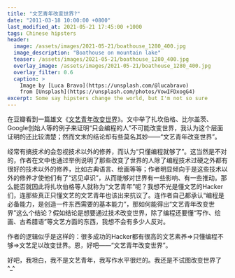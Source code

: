 ```yaml
---
title: "文艺青年改变世界?"
date: "2011-03-18 10:00:00 +0800"
last_modified_at: 2021-05-21 17:45:00 +1000
tags: Chinese hipsters
header:
  image: /assets/images/2021-05-21/boathouse_1280_400.jpg
  image_description: "Boathouse on mountain lake"
  teaser: /assets/images/2021-05-21/boathouse_1280_400.jpg
  overlay_image: /assets/images/2021-05-21/boathouse_1280_400.jpg
  overlay_filter: 0.6
  caption: >
    Image by [Luca Bravo](https://unsplash.com/@lucabravo)
    from [Unsplash](https://unsplash.com/photos/VowIFDxogG4)
excerpt: Some say hipsters change the world, but I'm not so sure
---
```


在豆瓣看到一篇雄文《[文艺青年改变世界][hipsters change world]》。文中举了扎坎伯格、比尔盖茨、Google创始人等的例子来证明“只会编程的人”不可能改变世界，我认为这个层面证明的还比较清楚；然而文末的结论却有些莫名其妙——“文艺青年改变世界”。

经常有搞技术的会忽视技术以外的修养，而认为“只懂编程就够了”。这当然是不对的，作者在文中也通过举例说明了那些改变了世界的人除了编程技术过硬之外都有很好的技术以外的修养，比如古典语言、绘画等等；作者明显倾向于是这些技术以外的修养才使他们有了“远见卓识”，从而能够对世界有一些影响、有一些推动。那么能否就因此将扎坎伯格等人就称为“文艺青年”呢？我想不光是懂文艺的Hacker们，连那些真正只懂文艺的文艺青年也该出来抗议了。连作者自己都承认“编程是必备能力，是创造一件东西需要的基本能力”，那如何能得出“文艺青年改变世界”这么个结论？假如结论是想要通过技术改变世界，除了编程还要懂“写作、绘画、古希腊语”等文艺方面的东西，我想不会有多少人反对。

作者的逻辑似乎是这样的：很多成功的Hacker都有很高的文艺素养=>只懂编程不够=>文艺足以改变世界。恩，好吧——“文艺青年改变世界”。

好吧，我坦白，我不是文艺青年，我写作水平很烂的。我还是不试图改变世界了^\_^

[hipsters change world]: https://www.douban.com/note/140460361/
